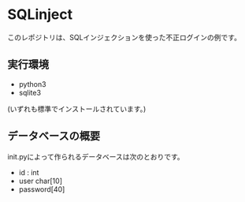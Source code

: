 # SQLinject

このレポジトリは、SQLインジェクションを使った不正ログインの例です。

## 実行環境

- python3
- sqlite3

(いずれも標準でインストールされています。)

## データベースの概要

init.pyによって作られるデータベースは次のとおりです。

- id : int
- user char[10]
- password[40]
